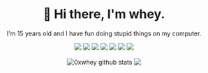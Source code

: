 <h1 align='center'>
  🌙 Hi there, I'm whey.
</h1>

<p align='center'>
  I'm 15 years old and I have fun doing stupid things on my computer.
</p>

<p align='center'>
  <img src="https://img.shields.io/badge/node.js%20-%2343853D.svg?&style=for-the-badge&logo=node.js&logoColor=white"/>
  <img src="https://img.shields.io/badge/javascript%20-%23323330.svg?&style=for-the-badge&logo=javascript&logoColor=%23F7DF1E"/>
  <img src="https://img.shields.io/badge/python%20-%2314354C.svg?&style=for-the-badge&logo=python&logoColor=white"/>
  <img src="https://img.shields.io/badge/laravel%20-%23FF2D20.svg?&style=for-the-badge&logo=laravel&logoColor=white"/>
  <img src="https://img.shields.io/badge/c++%20-%2300599C.svg?&style=for-the-badge&logo=c%2B%2B&ogoColor=white"/>
  <img src="https://img.shields.io/badge/rust-%23000000.svg?&style=for-the-badge&logo=rust&logoColor=white"/>
  <img src="https://img.shields.io/badge/adobe%20photoshop%20-%2331A8FF.svg?&style=for-the-badge&logo=adobe%20photoshop&logoColor=white"/>
  
</p>

<p align='center'>
  <img align="center" src="https://github-readme-stats.vercel.app/api?username=0xwhey&show_icons=true&include_all_commits=true&theme=radical" alt="0xwhey github stats" />
  <img align="center" src="https://github-readme-stats.vercel.app/api/top-langs/?username=0xwhey&layout=compact&theme=radical" />
</p>
